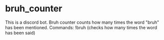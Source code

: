 # bruh_counter
This is a discord bot. Bruh counter counts how many times the word "bruh" has been mentioned. Commands: !bruh (checks how many times the word has been said)

